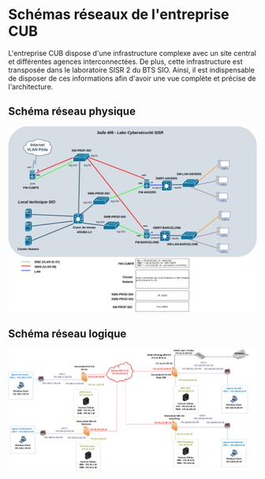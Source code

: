# Schémas réseaux de l'entreprise CUB

L'entreprise CUB dispose d'une infrastructure complexe avec un site central et différentes agences interconnectées. De plus, cette infrastructure est transposée dans le laboratoire SISR 2 du BTS SIO. Ainsi, il est indispensable de disposer de ces informations afin d'avoir une vue complète et précise de l'architecture.

## Schéma réseau physique

![Schéma physique CUB](../media/schemaphysique.png)

## Schéma réseau logique

![Schéma logique CUB](../media/schemalogique.png)

